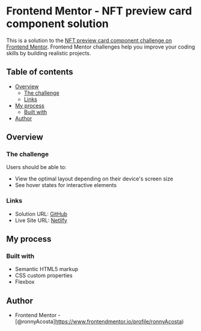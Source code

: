 # Frontend Mentor - NFT preview card component solution

This is a solution to the [NFT preview card component challenge on Frontend Mentor](https://www.frontendmentor.io/challenges/nft-preview-card-component-SbdUL_w0U). Frontend Mentor challenges help you improve your coding skills by building realistic projects. 

## Table of contents

- [Overview](#overview)
  - [The challenge](#the-challenge)
  - [Links](#links)
- [My process](#my-process)
  - [Built with](#built-with)
- [Author](#author)


## Overview

### The challenge

Users should be able to:

- View the optimal layout depending on their device's screen size
- See hover states for interactive elements

### Links

- Solution URL: [GitHub](https://github.com/ronnyAcosta/nft-preview-card-component)
- Live Site URL: [Netlify](https://nft-preview-card-component-rx.netlify.app/)

## My process

### Built with

- Semantic HTML5 markup
- CSS custom properties
- Flexbox


## Author

- Frontend Mentor - [@ronnyAcosta]https://www.frontendmentor.io/profile/ronnyAcosta)

